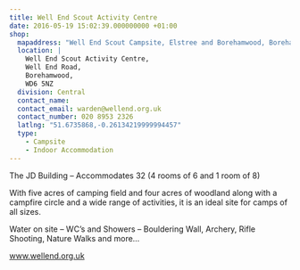 ```yaml
---
title: Well End Scout Activity Centre
date: 2016-05-19 15:02:39.000000000 +01:00
shop:
  mapaddress: "Well End Scout Campsite, Elstree and Borehamwood, Borehamwood, United Kingdom"
  location: |
    Well End Scout Activity Centre,  
    Well End Road,  
    Borehamwood,  
    WD6 5NZ
  division: Central
  contact_name: 
  contact_email: warden@wellend.org.uk
  contact_number: 020 8953 2326
  latlng: "51.6735868,-0.26134219999994457"
  type:
    - Campsite
    - Indoor Accommodation
---
```

<p>The JD Building – Accommodates 32 (4 rooms of 6 and 1 room of 8)</p>
<p>With five acres of camping field and four acres of woodland along with a campfire circle and a wide range of activities, it is an ideal site for camps of all sizes.</p>
<p>Water on site – WC’s and Showers – Bouldering Wall, Archery, Rifle Shooting, Nature Walks and more…</p>
<p><a href="http://www.wellend.org.uk" target="_blank">www.wellend.org.uk</a></p>
